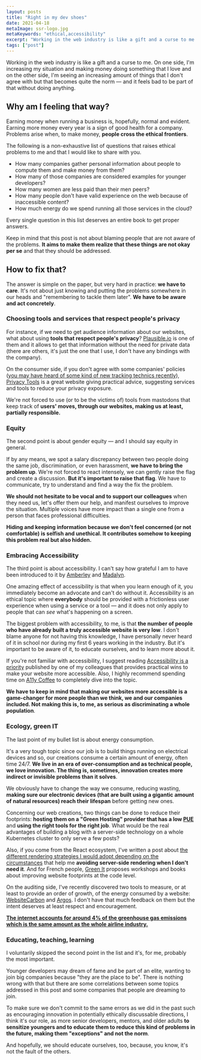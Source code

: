 ```yaml
---
layout: posts
title: "Right in my dev shoes"
date: 2021-04-18
metaImage: ssr-logo.jpg
metaKeywords: "ethical,accessibility"
excerpt: "Working in the web industry is like a gift and a curse to me. On one side, I'm increasing my situation and making money doing something that I love and on the other side, I'm seeing an increasing amount of things that I don't agree with but that becomes quite the norm..."
tags: ["post"]
---
```


Working in the web industry is like a gift and a curse to me. On one side, I'm increasing my situation and making money doing something that I love and on the other side, I'm seeing an increasing amount of things that I don't agree with but that becomes quite the norm — and it feels bad to be part of that without doing anything.

## Why am I feeling that way?

Earning money when running a business is, hopefully, normal and evident. Earning more money every year is a sign of good health for a company. Problems arise when, to make money, **people cross the ethical frontiers**.

The following is a non-exhaustive list of questions that raises ethical problems to me and that I would like to share with you.

- How many companies gather personal information about people to compute them and make money from them?
- How many of those companies are considered examples for younger developers?
- How many women are less paid than their men peers?
- How many people don't have valid experience on the web because of inaccessible content?
- How much energy do we spend running all those services in the cloud?

Every single question in this list deserves an entire book to get proper answers.

Keep in mind that this post is not about blaming people that are not aware of the problems. **It aims to make them realize that these things are not okay per se** and that they should be addressed.

## How to fix that?

The answer is simple on the paper, but very hard in practice: **we have to care**. It's not about just knowing and putting the problems somewhere in our heads and "remembering to tackle them later". **We have to be aware and act concretely**.

### Choosing tools and services that respect people's privacy

For instance, if we need to get audience information about our websites, what about using **tools that respect people's privacy**? [Plausible.io](https://plausible.io/) is one of them and it allows to get that information without the need for private data (there are others, it's just the one that I use, I don't have any bindings with the company).

On the consumer side, if you don't agree with some companies' policies ([you may have heard of some kind of new tracking technics recently](https://wicg.github.io/floc/)), [Privacy Tools](https://www.privacytools.io/) is a great website giving practical advice, suggesting services and tools to reduce your privacy exposure.

We're not forced to use (or to be the victims of) tools from mastodons that keep track of **users' moves, through our websites, making us at least, partially responsible.**

### Equity

The second point is about gender equity — and I should say equity in general.

If by any means, we spot a salary discrepancy between two people doing the same job, discrimination, or even harassment, **we have to bring the problem up**. We're not forced to react intensely, we can gently raise the flag and create a discussion. **But it's important to raise that flag**. We have to communicate, try to understand and find a way the fix the problem.

**We should not hesitate to be vocal and to support our colleagues** when they need us, let's offer them our help, and manifest ourselves to improve the situation. Multiple voices have more impact than a single one from a person that faces professional difficulties.

**Hiding and keeping information because we don't feel concerned (or not comfortable) is selfish and unethical. It contributes somehow to keeping this problem real but also hidden.**

### Embracing Accessibility

The third point is about accessibility. I can't say how grateful I am to have been introduced to it by [Amberley](https://twitter.com/amber1ey) and [Madalyn](https://twitter.com/madalynrose).

One amazing effect of accessibility is that when you learn enough of it, you immediately become an advocate and can't do without it. Accessibility is an ethical topic where **everybody** should be provided with a frictionless user experience when using a service or a tool — and it does not only apply to people that can _see_ what's happening on a screen.

The biggest problem with accessibility, to me, is that **the number of people who have already built a truly accessible website is very low**. I don't blame anyone for not having this knowledge, I have personally never heard of it in school nor during my first 6 years working in the industry. But it's important to be aware of it, to educate ourselves, and to learn more about it.

If you're not familiar with accessibility, I suggest reading [Accessibility is a priority](https://dev.to/hichamelbsi/accessibility-is-a-priority-3jbf) published by one of my colleagues that provides practical wins to make your website more accessible. Also, I highly recommend spending time on [A11y Coffee](https://a11y.coffee/) to completely dive into the topic.

**We have to keep in mind that making our websites more accessible is a game-changer for more people than we think, we and our companies included. Not making this is, to me, as serious as discriminating a whole population**.

### Ecology, green IT

The last point of my bullet list is about energy consumption.

It's a very tough topic since our job is to build things running on electrical devices and so, our creations consume a certain amount of energy, often time 24/7. **We live in an era of over-consumption and as technical people, we love innovation. The thing is, sometimes, innovation creates more indirect or invisible problems than it solves**.

We obviously have to change the way we consume, reducing wasting, **making sure our electronic devices (that are built using a gigantic amount of natural resources) reach their lifespan** before getting new ones.

Concerning our web creations, two things can be done to reduce their footprints: **hosting them on a "Green Hosting" provider that has a low [PUE](https://en.wikipedia.org/wiki/Power_usage_effectiveness)** and **using the right tools for the right job**. What would be the real advantages of building a blog with a server-side technology on a whole Kubernetes cluster to only serve a few posts?

Also, if you come from the React ecosystem, I've written a post about [the different rendering strategies I would adopt depending on the circumstances](https://mfrachet.github.io/blog/choosing-a-rendering-strategy/) that help me **avoiding server-side rendering when I don't need it**. And for French people, [Green It](https://www.greenit.fr) proposes workshops and books about improving website footprints at the code level.

On the auditing side, I've recently discovered two tools to measure, or at least to provide an order of growth, of the energy consumed by a website: [WebsiteCarbon](https://www.websitecarbon.com/) and [Argos](https://github.com/marmelab/argos). I don't have that much feedback on them but the intent deserves at least respect and encouragement.

**[The internet accounts for around 4% of the greenhouse gas emissions which is the same amount as the whole airline industry.](https://www.bbc.com/future/article/20200305-why-your-internet-habits-are-not-as-clean-as-you-think)**

### Educating, teaching, learning

I voluntarily skipped the second point in the list and it's, for me, probably the most important.

Younger developers may dream of fame and be part of an elite, wanting to join big companies because "they are the place to be". There is nothing wrong with that but there are some correlations between some topics addressed in this post and some companies that people are dreaming to join.

To make sure we don't commit to the same errors as we did in the past such as encouraging innovation in potentially ethically discussable directions, I think it's our role, as more senior developers, mentors, and older adults **to sensitize youngers and to educate them to reduce this kind of problems in the future, making them "exceptions" and not the norm**.

And hopefully, we should educate ourselves, too, because, you know, it's not the fault of the others.
